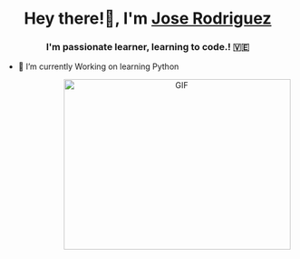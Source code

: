 <h1 align="center">Hey there!👋, I'm <a href="https://100rabhcsmc.github.io/Me.io/" target="blank">
Jose Rodriguez</a></h1>

<h3 align="center">I'm passionate learner, learning to code.! 🇻🇪</h3>


- 🌱 I’m currently Working on learning Python

 
<a target="_blank" align="center">
  <img align="right" top="500" height="300" width="400" alt="GIF" src="https://media.giphy.com/media/SWoSkN6DxTszqIKEqv/giphy.gif">
</a>
